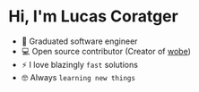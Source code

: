 <div>
  <h1>Hi, I'm Lucas Coratger</h1>
</div>


- :school: Graduated software engineer
- :computer: Open source contributor (Creator of [wobe](https://wobe.dev))
- ⚡ I love blazingly `fast` solutions
- :nerd_face: Always `learning new things`
